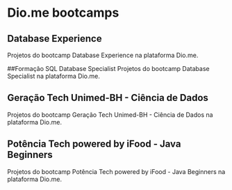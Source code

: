 # Dio.me bootcamps

## Database Experience
Projetos do bootcamp Database Experience na plataforma Dio.me.

##Formação SQL Database Specialist
Projetos do bootcamp Database Specialist na plataforma Dio.me.

## Geração Tech Unimed-BH - Ciência de Dados
Projetos do bootcamp Geração Tech Unimed-BH - Ciência de Dados na plataforma Dio.me.


## Potência Tech powered by iFood - Java Beginners
Projetos do bootcamp Potência Tech powered by iFood - Java Beginners na plataforma Dio.me.
